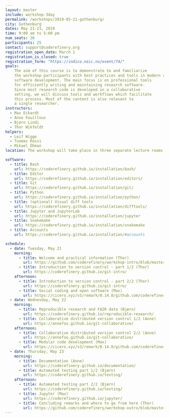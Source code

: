 ```yaml
---
layout: master
include: workshop-3day
permalink: /workshops/2019-05-21-gothenburg/
city: Gothenburg
dates: May 21-23, 2019
time: 9:00 am to 5:00 pm
num_seats: 26
participants: 25
contact: support@coderefinery.org
registration_open_date: March 1
registration_is_closed: true
registration_form: "https://indico.neic.no/event/74/"
goals:
    The aim of this course is to demonstrate to and familiarize
    the workshop participants with best practices and tools in modern research
    software development. The main focus is on professional tools
    for efficiently writing and maintaining research software.
    Since most research code is developed in a collaborative
    setting, we will discuss tools and workflows which facilitate
    this process. Most of the content is also relevant to
    a single researcher.
instructors:
  - Max Eckardt
  - Anne Fouilloux
  - Bjørn Lindi
  - Thor Wikfeldt
helpers:
  - Leif Wigge
  - Tuomas Rossi
  - Mikael Öhman
location: The workshop will take place in three separate lecture rooms. Tuesday - <a href="http://maps.chalmers.se/#beda30d4-a234-4e4d-8b44-35007e8754b5" target="_blank"> KS31 in building Kemi, entrance from Kemigården 4 (stair C to floor 3)</a>, Wednesday - <a href="http://maps.chalmers.se/#6e4973e7-a31f-48bf-aaf4-02d32e2f06c5" target="_blank">  FL63, building Fysik, entrance from Kemigården 1 (stair A+C to floor 6)</a>, Thursday - <a href="http://maps.chalmers.se/#96de5091-96fe-4e70-8def-1faa831680ae" target="_blank"> Raven and the Fox, building Forskarhuset Fysik, entrance from Fysikgränd 3 (floor 5)</a>.

software:
  - title: Bash
    url: https://coderefinery.github.io/installation/bash/
  - title: Editor
    url: https://coderefinery.github.io/installation/editors/
  - title: Git
    url: https://coderefinery.github.io/installation/git/
  - title: Python
    url: https://coderefinery.github.io/installation/python/
  - title: (optional) Visual diff tools
    url: https://coderefinery.github.io/installation/difftools/
  - title: Jupyter and JupyterLab
    url: https://coderefinery.github.io/installation/jupyter
  - title: Snakemake
    url: https://coderefinery.github.io/installation/snakemake
  - title: Accounts
    url: https://coderefinery.github.io/installation/#accounts

schedule:
  - date: Tuesday, May 21
    morning:
      - title: Welcome and practical information (Thor)
        url: https://github.com/coderefinery/workshop-intro/blob/master/README.md      
      - title: Introduction to version control - part 1/2 (Thor)
        url: https://coderefinery.github.io/git-intro/
    afternoon:
      - title: Introduction to version control - part 2/2 (Thor)
        url: https://coderefinery.github.io/git-intro/
      - title: Social coding and open software (Max)
        url: https://cicero.xyz/v3/remark/0.14.0/github.com/coderefinery/social-coding/master/talk.md
  - date: Wednesday, May 22
    morning:
      - title: Reproducible research and FAIR data (Bjørn)
        url: https://coderefinery.github.io/reproducible-research/
      - title: Collaborative distributed version control 1/2 (Anne)
        url: https://annefou.github.io/git-collaborative/
    afternoon:
      - title: Collaborative distributed version control 2/2 (Anne)
        url: https://annefou.github.io/git-collaborative/
      - title: Modular code development (Max)
        url: https://cicero.xyz/v3/remark/0.14.0/github.com/coderefinery/modular-code-development/master/talk.md
  - date: Thursday, May 23
    morning:
      - title: Documentation (Anne)
        url: https://coderefinery.github.io/documentation/
      - title: Automated testing part 1/2 (Bjørn)
        url: https://coderefinery.github.io/testing/
    afternoon:
      - title: Automated testing part 2/2 (Bjørn)
        url: https://coderefinery.github.io/testing/
      - title: Jupyter (Max)
        url: https://coderefinery.github.io/jupyter/
      - title: Concluding remarks and where to go from here (Thor)
        url: https://github.com/coderefinery/workshop-outro/blob/master/README.md
---
```

